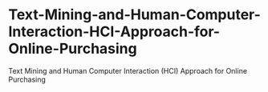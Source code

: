 # Text-Mining-and-Human-Computer-Interaction-HCI-Approach-for-Online-Purchasing
Text Mining and Human Computer Interaction (HCI) Approach for Online Purchasing
